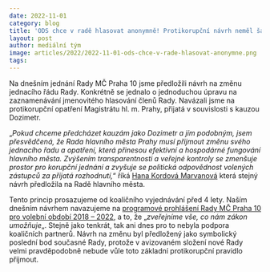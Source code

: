 ```yaml
---
date: 2022-11-01
category: blog
title: 'ODS chce v radě hlasovat anonymně! Protikorupční návrh neměl šanci'
layout: post
author: mediální tým
image: articles/2022/2022-11-01-ods-chce-v-rade-hlasovat-anonymne.png
tags:
---
```


Na dnešním jednání Rady MČ Praha 10 jsme předložili návrh na změnu jednacího řádu Rady. Konkrétně se jednalo o jednoduchou úpravu na zaznamenávání jmenovitého hlasování členů Rady. Navázali jsme na protikorupční opatření Magistrátu hl. m. Prahy, přijatá v souvislosti s kauzou Dozimetr.

„_Pokud chceme předcházet kauzám jako Dozimetr a jím podobným, jsem přesvědčená, že Rada hlavního města Prahy musí přijmout změnu svého jednacího řadu a opatření, která přinesou efektivní a hospodárné fungování hlavního města. Zvýšením transparentnosti a veřejné kontroly se zmenšuje prostor pro korupční jednání a zvyšuje se politická odpovědnost volených zástupců za přijatá rozhodnutí,_“ říká  [Hana Kordová Marvanová](https://www.facebook.com/HanaKordovaMarvanova?__cft__[0]=AZVZFh0H8E10lO3oSQAy6Vm3_7bj9tAYTFb30n5m8zA0lo_s5qU2yYnDrnVQhNyCQQhandM8w-n9D6EWEZR8WIr9QwmbfE_1yQztTIJD9exiVzNqjCYWPhqln4IpMUi6x8ysLKoBkV2sE6iDJZ5qsDJ_xTIePDWMnQZxy77oYgMAnnqcfIs5p5nFMiO6LwMYUpU&__tn__=-]K-R)  která stejný návrh předložila na Radě hlavního města.

Tento princip prosazujeme od koaličního vyjednávání před 4 lety. Naším dnešním návrhem navazujeme na  [programové prohlášení Rady MČ Praha 10 pro volební období 2018 – 2022](https://praha10.cz/vedeni-a-sprava-mc/rada-mc/zakladni-informace/programove-prohlaseni), a to, že „_zveřejníme vše, co nám zákon umožňuje_„. Stejně jako tenkrát, tak ani dnes pro to nebyla podpora koaličních partnerů. Návrh na změnu byl předložený jako symbolický poslední bod současné Rady, protože v avizovaném složení nové Rady velmi pravděpodobně nebude vůle toto základní protikorupční pravidlo přijmout.
